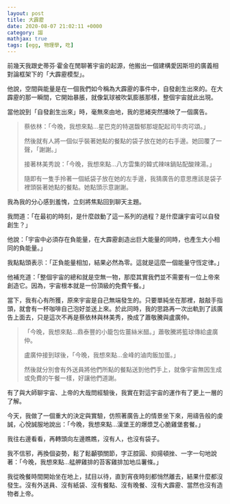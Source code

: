 ```yaml
---
layout: post
title: 大霹靂
date: 2020-08-07 21:02:11 +0000
category: 謅
mathjax: true
tags: [egg, 物理學, 吃]
---
```


前幾天我跟史蒂芬‧霍金在閒聊著宇宙的起源，他搬出一個建構愛因斯坦的廣義相對論框架下的「大霹靂模型」。

他說，空間與能量是在一個我們如今稱為大霹靂的事件中，自發創生出來的。在大霹靂的那一瞬間，它開始暴脹，就像氣球被吹氣膨脹那樣，整個宇宙就此出現。

當他說到「自發創生出來」時，毫無來由地，我的思緒突然播映了一個廣告。

<!--more-->

> 蔡依林：「今晚，我想來點…星巴克的特選馥郁那堤配起司牛肉可頌。」
> 
> 然後就有人將一個似乎裝著她點的餐點的袋子放在她的右手邊。她回覆了一聲，「謝謝。」
> 
> 接著林美秀說：「今晚，我想來點…八方雲集的韓式辣味鍋貼配酸辣湯。」
> 
> 隨即有一隻手拎著一個紙袋子放在她的左手邊，我猜廣告的意思應該是袋子裡頭裝著她點的餐點。她點頭示意謝謝。

我為我的分心感到羞愧，立刻將焦點回到聊天主題。

我問道：「在最初的時刻，是什麼啟動了這一系列的過程？是什麼讓宇宙可以自發創生？」

他說：「宇宙中必須存在負能量，在大霹靂創造出巨大能量的同時，也產生大小相同的負能量。」

我點點頭表示：「正負能量相加，結果必然為零。這就是這麼一個能量守恆定律。」

他補充道：「整個宇宙的總和就是空無一物，那麼其實我們並不需要有一位上帝來創造它。因為，宇宙根本就是一份頂級的免費午餐。」

當下，我有心有所獲，原來宇宙是自己無端發生的。只要單純坐在那裡，敲敲手指頭，就會有一杯咖啡自己泡好並送上來。於此同時，我的思路再一次出軌到了該廣告上面去，只是這次不再是蔡依林與林美秀，換成了蕭敬騰與盧廣仲。

> 「今晚，我想來點…鼎泰豐的小籠包佐薑絲米醋。」蕭敬騰將籃球傳給盧廣仲。
> 
> 盧廣仲接到球後，「今晚，我想來點…金峰的滷肉飯加蛋。」
> 
> 然後就分別會有外送員將他們所點的餐點送到他們手上，就像宇宙無因生成或免費的午餐一樣，好讓他們道謝。

有了與大師聊宇宙、上帝的大哉問經驗後，我實在對這宇宙的運作有了更上一層的了解。

今天，我做了一個重大的決定與實驗，仿照著廣告上的情景坐下來，用禱告般的虔誠，心悅誠服地說出：「今晚，我想來點…漢堡王的爆漿芝心脆雞堡套餐。」

我往右邊看看，再轉頭向左邊瞧瞧，沒有人，也沒有袋子。

我不信邪，再換個姿勢，鬆了鬆顳顎關節，字正腔圓、抑揚頓挫、一字一句地說著：「今晚，我想來點…艋舺雞排的苔客雞排加地瓜薯條。」

我從晚餐時間開始坐在地上，拭目以待，直到宵夜時刻都悄然離去，結果什麼都沒發生。沒有外送員、沒有紙袋、沒有餐點、沒有晚餐、沒有大霹靂、當然也沒有造物者上帝。
